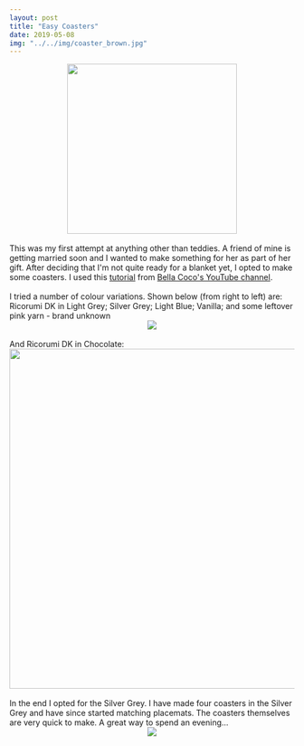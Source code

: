 ```yaml
---
layout: post
title: "Easy Coasters"
date: 2019-05-08
img: "../../img/coaster_brown.jpg"
---
```

<div style="text-align: center"><img src="../../../img/coaster-copy.jpeg" width="300"></div>
<br>
This was my first attempt at anything other than teddies. A friend of mine is getting married soon and I wanted to make something for her as part of her gift. After deciding that I'm not quite ready for a blanket yet, I opted to make some coasters. I used this <a href="https://www.youtube.com/watch?v=Ium6UBEEpm0" target="_blank">tutorial</a> from <a href="https://www.youtube.com/user/sa8rah56" target="_blank">Bella Coco's YouTube channel</a>.
<br>
<br>
I tried a number of colour variations. Shown below (from right to left) are: Ricorumi DK in Light Grey; Silver Grey; Light Blue; Vanilla; and some leftover pink yarn - brand unknown
<div style="text-align: center"><img src="../../../img/coasters1.jpeg" class="responsive"></div>
<br>
And Ricorumi DK in Chocolate:
<div style="text-align: center"><img src="../../../img/coaster_brown.jpg" width="600"></div>
<br>
In the end I opted for the Silver Grey. I have made four coasters in the Silver Grey and have since started matching placemats. The coasters themselves are very quick to make. A great way to spend an evening...
<div style="text-align: center"><img src="../../../img/coasters3.jpeg" class="responsive"></div>
<br>
